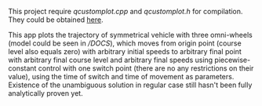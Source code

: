 This project require *qcustomplot.cpp* and *qcustomplot.h* for compilation. They could be obtained [here](http://www.qcustomplot.com/index.php/download).

This app plots the trajectory of symmetrical vehicle with three omni-wheels (model could be seen in */DOCS*), which moves from origin point (course level also equals zero) with arbitrary initial speeds to arbitrary final point with arbitrary final course level and arbitrary final speeds using piecewise-constant control with one switch point (there are no any restrictions on their value), using the time of switch and time of movement as parameters. Existence of the unambiguous solution in regular case still hasn't been fully analytically proven yet.
